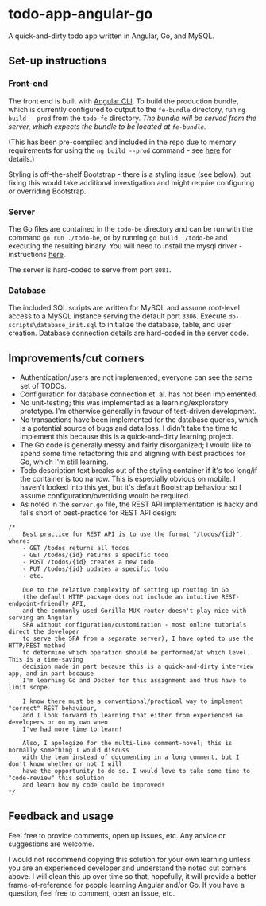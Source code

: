 # todo-app-angular-go
A quick-and-dirty todo app written in Angular, Go, and MySQL.

## Set-up instructions

### Front-end

The front end is built with [Angular CLI](https://cli.angular.io/). To build the production bundle, which is currently configured to output to the `fe-bundle` directory, run `ng build --prod` from the `todo-fe` directory. *The bundle will be served from the server, which expects the bundle to be located at `fe-bundle`.* 

(This has been pre-compiled and included in the repo due to memory requirements for using the `ng build --prod` command - see [here](https://github.com/angular/angular-cli/issues/10529) for details.)

Styling is off-the-shelf Bootstrap - there is a styling issue (see below), but fixing this would take additional investigation and might require configuring or overriding Bootstrap.

### Server

The Go files are contained in the `todo-be` directory and can be run with the command `go run ./todo-be`, or by running `go build ./todo-be` and executing the resulting binary. You will need to install the mysql driver - instructions [here](https://github.com/Go-SQL-Driver/MySQL/). 

The server is hard-coded to serve from port `8081`.

### Database

The included SQL scripts are written for MySQL and assume root-level access to a MySQL instance serving the default port `3306`. Execute `db-scripts\database_init.sql` to initialize the database, table, and user creation. Database connection details are hard-coded in the server code.

## Improvements/cut corners

- Authentication/users are not implemented; everyone can see the same set of TODOs.
- Configuration for database connection et. al. has not been implemented.
- No unit-testing; this was implemented as a learning/exploratory prototype. I'm otherwise generally in favour of test-driven development.
- No transactions have been implemented for the database queries, which is a potential source of bugs and data loss. I didn't take the time to implement this because this is a quick-and-dirty learning project.
- The Go code is generally messy and fairly disorganized; I would like to spend some time refactoring this and aligning with best practices for Go, which I'm still learning.
- Todo description text breaks out of the styling container if it's too long/if the container is too narrow. This is especially obvious on mobile. I haven't looked into this yet, but it's default Bootstrap behaviour so I assume configuration/overriding would be required.
- As noted in the `server.go` file, the REST API implementation is hacky and falls short of best-practice for REST API design:
``` golang
/*
	Best practice for REST API is to use the format "/todos/{id}", where:
	- GET /todos returns all todos
	- GET /todos/{id} returns a specific todo
	- POST /todos/{id} creates a new todo
	- PUT /todos/{id} updates a specific todo
	- etc.

	Due to the relative complexity of setting up routing in Go
	(the default HTTP package does not include an intuitive REST-endpoint-friendly API,
	and the commonly-used Gorilla MUX router doesn't play nice with serving an Angular
	SPA without configuration/customization - most online tutorials direct the developer
	to serve the SPA from a separate server), I have opted to use the HTTP/REST method
	to determine which operation should be performed/at which level. This is a time-saving
	decision made in part because this is a quick-and-dirty interview app, and in part because
	I'm learning Go and Docker for this assignment and thus have to limit scope.

	I know there must be a conventional/practical way to implement "correct" REST behaviour,
	and I look forward to learning that either from experienced Go developers or on my own when
	I've had more time to learn!

	Also, I apologize for the multi-line comment-novel; this is normally something I would discuss
	with the team instead of documenting in a long comment, but I don't know whether or not I will
	have the opportunity to do so. I would love	to take some time to "code-review" this solution
	and learn how my code could be improved!
*/
```

## Feedback and usage

Feel free to provide comments, open up issues, etc. Any advice or suggestions are welcome. 

I would not recommend copying this solution for your own learning unless you are an experienced developer and understand the noted cut corners above. I will clean this up over time so that, hopefully, it will provide a better frame-of-reference for people learning Angular and/or Go. If you have a question, feel free to comment, open an issue, etc.
